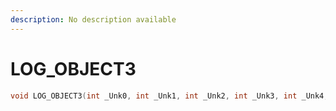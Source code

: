 ```yaml
---
description: No description available 
---
```


# LOG_OBJECT3

```cpp
void LOG_OBJECT3(int _Unk0, int _Unk1, int _Unk2, int _Unk3, int _Unk4, int _Unk5, int _Unk6);
```